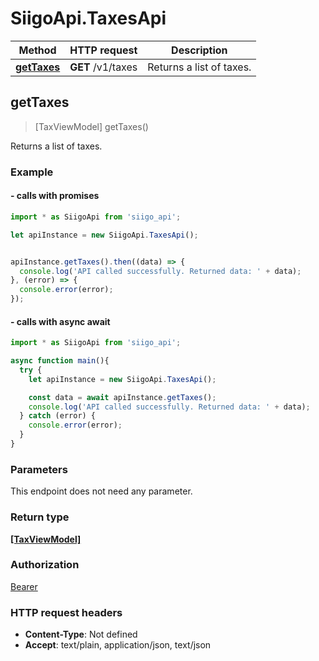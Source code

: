 # SiigoApi.TaxesApi

Method | HTTP request | Description
------------- | ------------- | -------------
[**getTaxes**](TaxesApi.md#getTaxes) | **GET** /v1/taxes | Returns a list of taxes.




## getTaxes

> [TaxViewModel] getTaxes()

Returns a list of taxes.

### Example

#### - calls with promises

```javascript
import * as SiigoApi from 'siigo_api';

let apiInstance = new SiigoApi.TaxesApi();


apiInstance.getTaxes().then((data) => {
  console.log('API called successfully. Returned data: ' + data);
}, (error) => {
  console.error(error);
});
```
#### - calls with async await

```javascript
import * as SiigoApi from 'siigo_api';

async function main(){
  try {
    let apiInstance = new SiigoApi.TaxesApi();

    const data = await apiInstance.getTaxes();
    console.log('API called successfully. Returned data: ' + data);
  } catch (error) {
    console.error(error);
  }
}
```


### Parameters

This endpoint does not need any parameter.

### Return type

[**[TaxViewModel]**](TaxViewModel.md)

### Authorization

[Bearer](../README.md#Bearer)

### HTTP request headers

- **Content-Type**: Not defined
- **Accept**: text/plain, application/json, text/json


